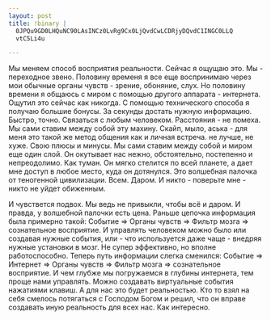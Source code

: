 ```yaml
--- 
layout: post
title: !binary |
  0JPQu9GD0LHQuNC90LAsINCz0LvRg9Cx0LjQvdCwLCDRjyDQvdC1INGC0LLQ
  vtC5Li4u

---
```

Мы меняем способ восприятия реальности.
Сейчас я ощущаю это. Мы - переходное звено. Половину временя я все еще воспринимаю через мои обычные органы чувств - зрение, обоняние, слух. Но половину времени я общаюсь с миром с помощью другого аппарата - интернета. Ощутил это сейчас как никогда. С помощью технического способа я получаю большие бонусы. За секунды достать нужную информацию. Быстро, точно. Связаться с любым человеком. Расстояния - не помеха. 
Мы сами ставим между собой эту махину. Скайп, мыло, аська - для меня это такой же метод общения как и личная встреча. не лучше, не хуже. Свою плюсы и минусы. Мы сами ставим между собой и миром еще один слой. Он окутывает нас нежно, обстоятельно, постепенно и непреодолимо. Как туман. Он мягко стелится по всей планете, а дает мне доступ в любое место, куда он дотянулся. Это волшебная палочка от теногенной цивилизации. Всем. Даром. И никто - поверьте мне - никто не уйдет обиженным.

И чувствется подвох. Мы ведь не привыкли, чтобы всё и даром. И правда, у волшебной палочки есть цена. Раньше цепочка информация была примерно такой: Событие =&gt; Органы чувств =&gt; Фильтр мозга =&gt; сознательное восприятие. И управлять человеком можно было или создавая нужные события, или - что используется даже чаще - внедряя нужные установки в мозг. Не супер эффективно, но вполне работоспособно. Теперь путь информации слегка сменился: Событие =&gt; Интернет =&gt; Органы чувств =&gt; Фильтр мозга =&gt; сознательное восприятие. И чем глубже мы погружаемся в глубины интернета, тем проще нами управлять. Можно создавать виртуальные события нажатиями клавиш. А для нас это будет реальностью. Кто то взял на себя смелось потягаться с Господом Богом и решил, что он вправе создавать иную реальность для всех нас. Как интересно.
